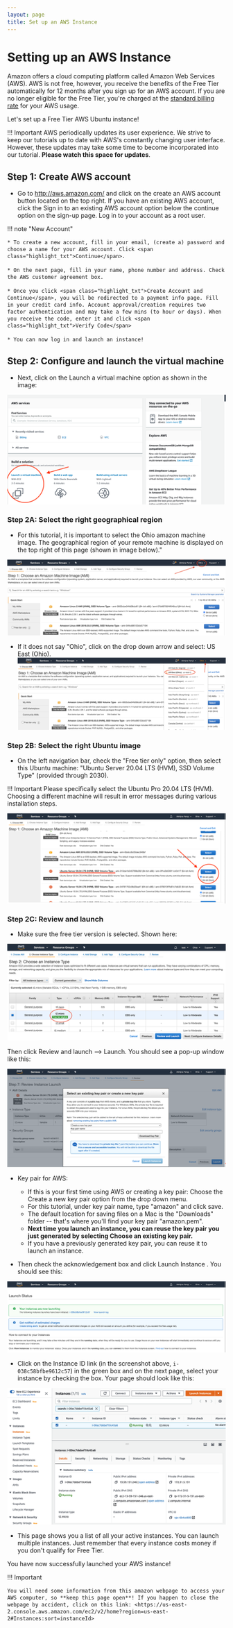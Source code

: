 ```yaml
---
layout: page
title: Set up an AWS Instance
---
```


Setting up an AWS Instance
==========================

Amazon offers a cloud computing platform called Amazon Web Services (AWS). AWS is not free, however, you receive the benefits of the Free Tier automatically for 12 months after you sign up for an AWS account. If you are no longer eligible for the Free Tier, you're charged at the [standard billing rate](https://docs.aws.amazon.com/awsaccountbilling/latest/aboutv2/free-tier-eligibility.html) for your AWS usage.

Let's set up a Free Tier AWS Ubuntu instance!

!!! Important
    AWS periodically updates its user experience. We strive to keep our tutorials up to date with AWS's constantly changing user interface. However, these updates may take some time to become incorporated into our tutorial. **Please watch this space for updates**.

## Step 1: Create AWS account

* Go to <http://aws.amazon.com/> and click on the <span class="highlight_txt">create an AWS account</span> button located on the top right. If you have an existing AWS account, click the <span class="highlight_txt">Sign in to an existing AWS account</span> option below the <span class="highlight_txt">continue</span> option on the sign-up page. Log in to your account as a root user.

!!! note "New Account"

    * To create a new account, fill in your email, (create a) password and choose a name for your AWS account. Click <span class="highlight_txt">Continue</span>.

    * On the next page, fill in your name, phone number and address. Check the AWS customer agreement box.

    * Once you click <span class="highlight_txt">Create Account and Continue</span>, you will be redirected to a payment info page. Fill in your credit card info. Account approval/creation requires two factor authentication and may take a few mins (to hour or days). When you receive the code, enter it and click <span class="highlight_txt">Verify Code</span>

    * You can now log in and launch an instance!


## Step 2: Configure and launch the virtual machine

* Next, click on the <span class="highlight_txt">Launch a virtual machine</span> option as shown in the image:

![](./images-gwas/GWAS_General_Launch.png "Launch virtual machine")

### Step 2A: Select the right geographical region

* For this tutorial, it is important to select the <span class="highlight_txt">Ohio</span> amazon machine image. The geographical region of your remote machine is displayed on the top right of this page (shown in image below)."

![](./images-gwas/GWAS_General_aws_ohio.png "Machine location Ohio")



* If it does not say "Ohio", click on the drop down arrow and select: <span class="highlight_txt">US East (Ohio)</span>.
![](./images-gwas/GWAS_General_aws_ohio_selection.png "Machine location dropdown menu")

### Step 2B: Select the right Ubuntu image

* On the left navigation bar, check the "Free tier only" option, then select this Ubuntu machine: "Ubuntu Server 20.04 LTS (HVM), SSD Volume Type" (provided through 2030).

!!! Important
    Please specifically select the Ubuntu Pro 20.04 LTS (HVM). Choosing a different machine will result in error messages during various installation steps.

![](./images-gwas/GWAS_General_Ubuntu.png "Ubuntu machine")

### Step 2C: Review and launch

* Make sure the free tier version is selected. Shown here:

![](./images-gwas/GWAS_General_AWS_Free_Tier.png "t2micro instance type")


Then click <span class="highlight_txt">Review and launch</span> --> <span class="highlight_txt">Launch</span>. You should see a pop-up window like this:

![](./images-gwas/GWAS_General_KeyPair.png "AWS key pair")

* Key pair for AWS:

    - If this is your first time using AWS or creating a key pair: Choose the <span class="highlight_txt">Create a new key pair</span> option from the drop down menu.
    - For this tutorial, under key pair name, type "amazon" and click <span class="highlight_txt">save</span>.
    - The default location for saving files on a Mac is the "Downloads" folder -- that's where you'll find your key pair "amazon.pem".
    - **Next time you launch an instance, you can reuse the key pair you just generated by selecting <span class="highlight_txt">Choose an existing key pair</span>.**
    - If you have a previously generated key pair, you can reuse it to launch an instance.

* Then check the acknowledgement box and click <span class="highlight_txt">Launch Instance</span> . You should see this:

![](./images-gwas/GWAS_General_launching.png "Launch status page")

* Click on the Instance ID link (in the screenshot above, `i-038c58bfbe9612c57`) in the green box and on the next page, select your instance by checking the box. Your page should look like this:

![](./images-gwas/GWAS_General_aws_instances_list.png "Instance dashboard")


* This page shows you a list of all your active instances. You can launch multiple instances. Just remember that every instance costs money if you don't qualify for Free Tier.

You have now successfully launched your AWS instance!

!!! Important

    You will need some information from this amazon webpage to access your AWS computer, so **keep this page open**! If you happen to close the webpage by accident, click on this link: <https://us-east-2.console.aws.amazon.com/ec2/v2/home?region=us-east-2#Instances:sort=instanceId>
